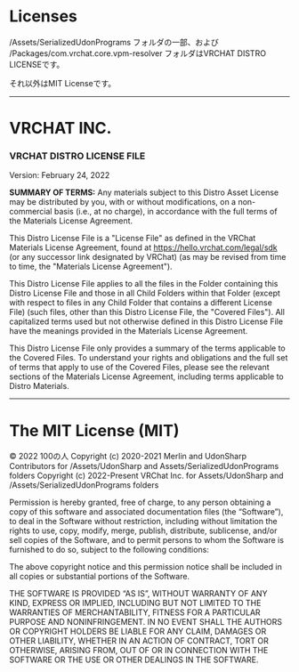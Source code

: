 Licenses
========
/Assets/SerializedUdonPrograms フォルダの一部、および /Packages/com.vrchat.core.vpm-resolver フォルダはVRCHAT DISTRO LICENSEです。

それ以外はMIT Licenseです。

--------------------------------------------------------------------------------

# VRCHAT INC.
### VRCHAT DISTRO LICENSE FILE
Version: February 24, 2022

**SUMMARY OF TERMS:** Any materials subject to this Distro Asset License may be distributed by you, with or without modifications, on a non-commercial basis (i.e., at no charge), in accordance with the full terms of the Materials License Agreement.

This Distro License File is a "License File" as defined in the VRChat Materials License Agreement, found at https://hello.vrchat.com/legal/sdk (or any successor link designated by VRChat) (as may be revised from time to time, the "Materials License Agreement").

This Distro License File applies to all the files in the Folder containing this Distro License File and those in all Child Folders within that Folder (except with respect to files in any Child Folder that contains a different License File) (such files, other than this Distro License File, the "Covered Files"). All capitalized terms used but not otherwise defined in this Distro License File have the meanings provided in the Materials License Agreement.

This Distro License File only provides a summary of the terms applicable to the Covered Files. To understand your rights and obligations and the full set of terms that apply to use of the Covered Files, please see the relevant sections of the Materials License Agreement, including terms applicable to Distro Materials. 

--------------------------------------------------------------------------------

The MIT License (MIT)
=====================

© 2022 100の人
Copyright (c) 2020-2021 Merlin and UdonSharp Contributors for /Assets/UdonSharp and Assets/SerializedUdonPrograms folders
Copyright (c) 2022-Present VRChat Inc. for Assets/UdonSharp and /Assets/SerializedUdonPrograms folders

Permission is hereby granted, free of charge, to any person
obtaining a copy of this software and associated documentation
files (the “Software”), to deal in the Software without
restriction, including without limitation the rights to use,
copy, modify, merge, publish, distribute, sublicense, and/or sell
copies of the Software, and to permit persons to whom the
Software is furnished to do so, subject to the following
conditions:

The above copyright notice and this permission notice shall be
included in all copies or substantial portions of the Software.

THE SOFTWARE IS PROVIDED “AS IS”, WITHOUT WARRANTY OF ANY KIND,
EXPRESS OR IMPLIED, INCLUDING BUT NOT LIMITED TO THE WARRANTIES
OF MERCHANTABILITY, FITNESS FOR A PARTICULAR PURPOSE AND
NONINFRINGEMENT. IN NO EVENT SHALL THE AUTHORS OR COPYRIGHT
HOLDERS BE LIABLE FOR ANY CLAIM, DAMAGES OR OTHER LIABILITY,
WHETHER IN AN ACTION OF CONTRACT, TORT OR OTHERWISE, ARISING
FROM, OUT OF OR IN CONNECTION WITH THE SOFTWARE OR THE USE OR
OTHER DEALINGS IN THE SOFTWARE.
